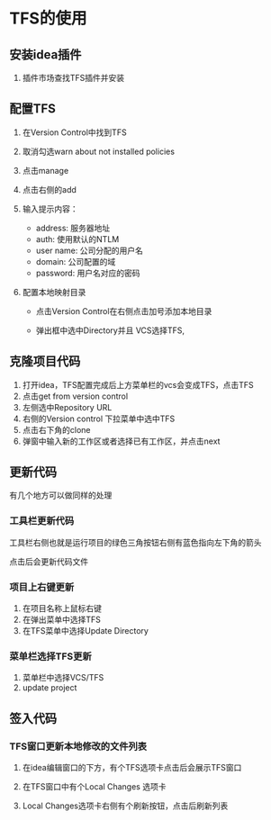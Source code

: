 # TFS的使用

## 安装idea插件

1. 插件市场查找TFS插件并安装

## 配置TFS

1. 在Version Control中找到TFS

2. 取消勾选warn about not installed policies

3. 点击manage

4. 点击右侧的add

5. 输入提示内容：

   - address: 服务器地址
   - auth: 使用默认的NTLM
   - user name:  公司分配的用户名
   - domain: 公司配置的域
   - password: 用户名对应的密码

6. 配置本地映射目录

   - 点击Version Control在右侧点击加号添加本地目录

   - 弹出框中选中Directory并且 VCS选择TFS,

## 克隆项目代码

1. 打开idea，TFS配置完成后上方菜单栏的vcs会变成TFS，点击TFS
2. 点击get from version control
3. 左侧选中Repository URL
4. 右侧的Version control 下拉菜单中选中TFS
5. 点击右下角的clone
6. 弹窗中输入新的工作区或者选择已有工作区，并点击next



## 更新代码

有几个地方可以做同样的处理

### 工具栏更新代码 

工具栏右侧也就是运行项目的绿色三角按钮右侧有蓝色指向左下角的箭头

点击后会更新代码文件

### 项目上右键更新

1. 在项目名称上鼠标右键
2. 在弹出菜单中选择TFS
3. 在TFS菜单中选择Update Directory

### 菜单栏选择TFS更新

1. 菜单栏中选择VCS/TFS 
2. update project



## 签入代码











### TFS窗口更新本地修改的文件列表

1. 在idea编辑窗口的下方，有个TFS选项卡点击后会展示TFS窗口

2. 在TFS窗口中有个Local Changes 选项卡
3. Local Changes选项卡右侧有个刷新按钮，点击后刷新列表